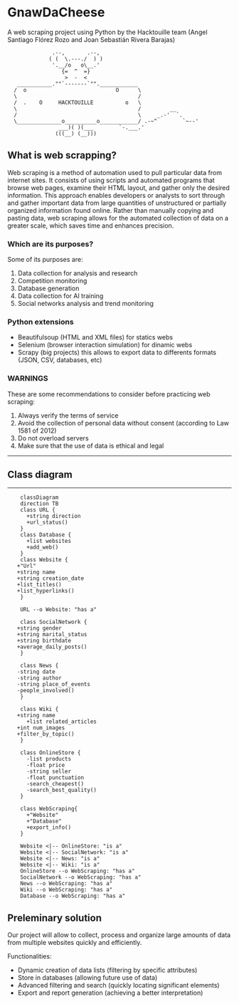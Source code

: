 # GnawDaCheese
A web scraping project using Python by the Hacktouille team (Angel Santiago Flórez Rozo and Joan Sebastián Rivera Barajas)

                  .--,       .--,
                 ( (  \.---./  ) )
                  '.__/o   o\__.'
                     {=  ^  =}
                      >  -  <
       ___________.""`-------`"".____________
      /  o                            O      \
      \                                      /                           
      /  .    O     HACKTOUILLE          o   \
      \                                      /         __
      /                                      \     _.-'  `.
      \______________o__________o____________/ .-~^        `~--'
                    ___)( )(___        `-.___.'
                   (((__) (__)))

## What is web scrapping?

Web scraping is a method of automation used to pull particular data from internet sites. It consists of using scripts and automated programs that browse web pages, examine their HTML layout, and gather only the desired information. This approach enables developers or analysts to sort through and gather important data from large quantities of unstructured or partially organized information found online. Rather than manually copying and pasting data, web scraping allows for the automated collection of data on a greater scale, which saves time and enhances precision.

### Which are its purposes?

Some of its purposes are:
1. Data collection for analysis and research
2. Competition monitoring
3. Database generation
4. Data collection for AI training
5. Social networks analysis and trend monitoring

### Python extensions 
-   Beautifulsoup (HTML and XML files) for statics webs
-   Selenium (browser interaction simulation) for dinamic webs
-   Scrapy (big projects) this allows to export data to differents formats (JSON, CSV, databases, etc)

### WARNINGS

These are some recommendations to consider before practicing web scraping:
1. Always verify the terms of service
2. Avoid the collection of personal data without consent (according to Law 1581 of 2012)
3. Do not overload servers
4. Make sure that the use of data is ethical and legal

--- 

## Class diagram


---
```mermaid
    classDiagram
    direction TB
    class URL {
      +string direction
      +url_status()
    }
    class Database {
      +list websites
      +add_web()
    }    
    class Website {
   +"Url"
   +string name
   +string creation_date
   +list_titles()
   +list_hyperlinks()
    }

    URL --o Website: "has a"

    class SocialNetwork {
   +string gender
   +string marital_status
   +string birthdate
   +average_daily_posts()
    }

    class News {
   -string date
   -string author
   -string place_of_events
   -people_involved()
    }

    class Wiki {
   +string name
      +list related_articles
   +int num_images
   +filter_by_topic()
    }

    class OnlineStore {
      -list products
      -float price
      -string seller
      -float punctuation
      -search_cheapest()
      -search_best_quality()
    }

    class WebScraping{
      +"Website"
      +"Database"
      +export_info()  
    }
   
    Website <|-- OnlineStore: "is a"
    Website <|-- SocialNetwork: "is a"
    Website <|-- News: "is a"
    Website <|-- Wiki: "is a"
    OnlineStore --o WebScraping: "has a"
    SocialNetwork --o WebScraping: "has a"
    News --o WebScraping: "has a"
    Wiki --o WebScraping: "has a"
    Database --o WebScraping: "has a"
```
## Preleminary solution
Our project will allow to collect, process and organize large amounts of data from multiple websites quickly and efficiently.

Functionalities:
- Dynamic creation of data lists (filtering by specific attributes)
- Store in databases (allowing future use of data)
- Advanced filtering and search (quickly locating significant elements)
- Export and report generation (achieving a better interpretation)
